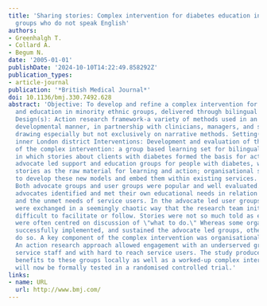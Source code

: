 ```yaml
---
title: 'Sharing stories: Complex intervention for diabetes education in minority ethnic
  groups who do not speak English'
authors:
- Greenhalgh T.
- Collard A.
- Begum N.
date: '2005-01-01'
publishDate: '2024-10-10T14:22:49.858292Z'
publication_types:
- article-journal
publication: '*British Medical Journal*'
doi: 10.1136/bmj.330.7492.628
abstract: 'Objective: To develop and refine a complex intervention for diabetes support
  and education in minority ethnic groups, delivered through bilingual health advocates.
  Design(s): Action research framework-a variety of methods used in an emergent and
  developmental manner, in partnership with clinicians, managers, and service users,
  drawing especially but not exclusively on narrative methods. Setting(s): Deprived
  inner London district Interventions: Development and evaluation of three components
  of the complex intervention: a group based learning set for bilingual health advocates,
  in which stories about clients with diabetes formed the basis for action learning;
  advocate led support and education groups for people with diabetes, which used personal
  stories as the raw material for learning and action; organisational support to help
  to develop these new models and embed them within existing services. Result(s):
  Both advocate groups and user groups were popular and well evaluated. Through storytelling,
  advocates identified and met their own educational needs in relation to diabetes
  and the unmet needs of service users. In the advocate led user groups, story fragments
  were exchanged in a seemingly chaotic way that the research team initially found
  difficult to facilitate or follow. Stories were not so much told as enacted and
  were often centred on discussion of \"what to do.\" Whereas some organisations welcomed,
  successfully implemented, and sustained the advocate led groups, others failed to
  do so. A key component of the complex intervention was organisational support. Conclusion(s):
  An action research approach allowed engagement with an underserved group of health
  service staff and with hard to reach service users. The study produced subjective
  benefits to these groups locally as well as a worked-up complex intervention that
  will now be formally tested in a randomised controlled trial.'
links:
- name: URL
  url: http://www.bmj.com/
---
```

